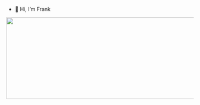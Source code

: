 - 👋 Hi, I’m Frank

<!---
rungr4vity/rungr4vity is a ✨ special ✨ repository because its `README.md` (this file) appears on your GitHub profile.
You can click the Preview link to take a look at your changes.
--->

<img src="https://github.com/rungr4vity/rungr4vity/assets/71154706/bcce0a3d-aa1b-4c48-a858-4455b74db866" width="600" height="220">


